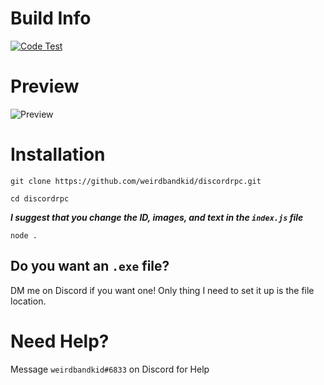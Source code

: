 # Build Info
[![Code Test](https://github.com/weirdbandkid/discordrpc/actions/workflows/main.yml/badge.svg)](https://github.com/weirdbandkid/discordrpc/actions/workflows/main.yml)

# Preview
![Preview](https://www.weirdbandkid.tk/img/rpc.PNG)
# Installation
`git clone https://github.com/weirdbandkid/discordrpc.git`

`cd discordrpc`

***I suggest that you change the ID, images, and text in the `index.js` file***

`node .`

## Do you want an `.exe` file? 
DM me on Discord if you want one! 
Only thing I need to set it up is the file location.

# Need Help?
Message `weirdbandkid#6833` on Discord for Help

